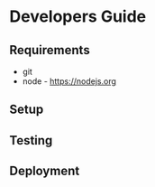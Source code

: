 # Developers Guide

## Requirements

* git
* node - https://nodejs.org 


## Setup

## Testing

## Deployment
